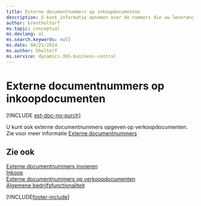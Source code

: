 ```yaml
---
title: Externe documentnummers op inkoopdocumenten
description: U kunt informatie opnemen over de nummers die uw leveranciers toewijzen aan documenten die zij u sturen door het veld Extern documentnummer of het veld Uw referentie te gebruiken. Lees hier meer over het verschil tussen de twee velden.
author: brentholtorf
ms.topic: conceptual
ms.devlang: al
ms.search.keywords: null
ms.date: 04/21/2024
ms.author: bholtorf
ms.service: dynamics-365-business-central
---
```

# Externe documentnummers op inkoopdocumenten

[!INCLUDE [ext-doc-no-purch](includes/ext-doc-no-purch.md)]

U kunt ook externe documentnummers opgeven op verkoopdocumenten. Zie voor meer informatie [Externe documentnummers](sales-how-invoice-sales.md#external-document-numbers)

## Zie ook

[Externe documentnummers invoeren](across-enter-external-document-numbers.md)  
[Inkoop](purchasing-manage-purchasing.md)  
[Externe documentnummers op verkoopdocumenten](sales-how-invoice-sales.md#external-document-numbers)  
[Algemene bedrijfsfunctionaliteit](ui-across-business-areas.md)  

[!INCLUDE[footer-include](includes/footer-banner.md)]